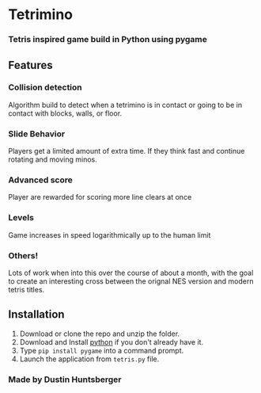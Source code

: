 # Tetrimino
### Tetris inspired game build in Python using pygame
## Features
### Collision detection
Algorithm build to detect when a tetrimino is in contact or going to be in contact with blocks, walls, or floor.
### Slide Behavior
Players get a limited amount of extra time. If they think fast and continue rotating and moving minos.
### Advanced score
Player are rewarded for scoring more line clears at once
### Levels
Game increases in speed logarithmically up to the human limit
### Others!
Lots of work when into this over the course of about a month, with the goal to create an interesting cross between the orignal NES version and modern tetris titles.

## Installation
1. Download or clone the repo and unzip the folder.
2. Download and Install [python](https://www.python.org/downloads/) if you don't already have it.
3. Type `pip install pygame` into a command prompt.
4. Launch the application from `tetris.py` file.

### Made by Dustin Huntsberger
